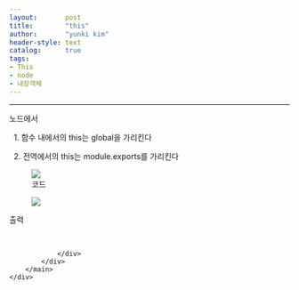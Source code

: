 ```yaml
---
layout:       post
title:        "this"
author:       "yunki kim"
header-style: text
catalog:      true
tags: 
- This
- node
- 내장객체
---
```


<head></head>
<body id="tt-body-page" class="">
<div id="wrap" class="wrap-right">
    <div id="container">
        <main class="main ">
            <div class="area-main">
                <div class="area-view">
                    <div class="article-header"></div>
                    <hr>
                    <div class="article-view">
                        <div class="contents_style">
                            <p>노드에서</p>
<p>&nbsp; 1. 함수 내에서의 this는 global을 가리킨다</p>
<p>&nbsp; 2. 전역에서의 this는 module.exports를 가리킨다</p>
<p></p><figure class="imageblock alignLeft" data-origin-width="0" data-origin-height="0" data-ke-mobilestyle="widthContent">
    <span data-lightbox="lightbox">
        <img src="/img/dGhpcw==/img.png" data-origin-width="0" data-origin-height="0" data-ke-mobilestyle="widthContent">
    </span>
    <figcaption>코드</figcaption>
</figure><figure class="imageblock alignLeft" data-origin-width="0" data-origin-height="0" data-ke-mobilestyle="widthContent">
    <span data-lightbox="lightbox">
        <img src="/img/dGhpcw==/img_1.png" data-origin-width="0" data-origin-height="0" data-ke-mobilestyle="widthContent">
    </span>
    <figcaption></figcaption>
</figure><p></p>
<p>출력</p>
                        </div>
                        <br>
                        <div class="tags"></div>
                    </div>
                    
                </div>
            </div>
        </main>
    </div>
</div>


</body>